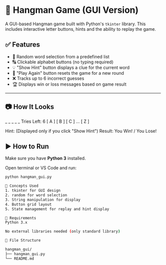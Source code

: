 # 🧩 Hangman Game (GUI Version)

A GUI-based Hangman game built with Python's `tkinter` library. This includes interactive letter buttons, hints and the ability to replay the game.

## ✅ Features

- 🎲 Random word selection from a predefined list
- 🔠 Clickable alphabet buttons (no typing required)
- 💡 "Show Hint" button displays a clue for the current word
- 🔁 "Play Again" button resets the game for a new round
- ❌ Tracks up to 6 incorrect guesses
- 🏆 Displays win or loss messages based on game result

---

## 📷 How It Looks
_ _ _ _ _ Tries Left: 6
[ A ] [ B ] [ C ] ... [ Z ]

Hint: (Displayed only if you click "Show Hint")
Result: You Win! / You Lose!


## ▶️ How to Run

Make sure you have **Python 3** installed.

Open terminal or VS Code and run:

```bash
python hangman_gui.py

🧠 Concepts Used
1. tkinter for GUI design
2. random for word selection
3. String manipulation for display
4. Button grid layout
5. State management for replay and hint display

🧾 Requirements
Python 3.x

No external libraries needed (only standard library)

📂 File Structure

hangman_gui/
├── hangman_gui.py
└── README.md









